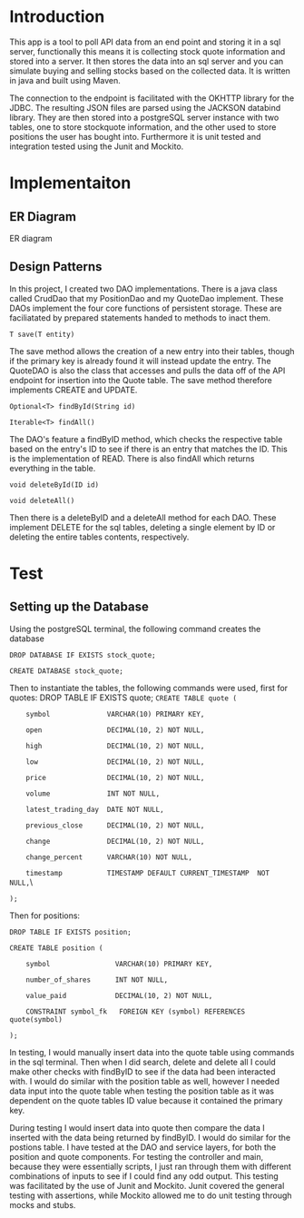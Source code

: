 # Introduction
This app is a tool to poll API data from an end point and storing it in a sql server, functionally this means it is
collecting stock quote information and stored into a server. It then stores the data into an sql server and you can simulate buying and selling stocks based on the collected data.
It is written in java and built using Maven. 

The connection to the endpoint is facilitated with the OKHTTP library for the JDBC. The resulting JSON files
are parsed using the JACKSON databind library. They are then stored into a postgreSQL server instance with two tables, one to store stockquote information,
and the other used to store positions the user has bought into. Furthermore it is unit tested and integration tested using the Junit and Mockito.

# Implementaiton
## ER Diagram
ER diagram

## Design Patterns
In this project, I created two DAO implementations. There is a java class called CrudDao that my PositionDao and my QuoteDao implement.
These DAOs implement the four core functions of persistent storage. These are faciliatated by prepared statements handed to methods to inact them.


`T save(T entity)`

The save method allows the creation of a new entry into their tables, though if the primary key is already found it will instead update the entry.
The QuoteDAO is also the class that accesses and pulls the data off of the API endpoint for insertion into the Quote table.
The save method therefore implements CREATE and UPDATE. 

`Optional<T> findById(String id)`

`Iterable<T> findAll()`

The DAO's feature a findByID method, which checks the respective table based on the entry's 
ID to see if there is an entry that matches the ID. This is the implementation of READ. There is also findAll which returns everything in the table.

`void deleteById(ID id)`

`void deleteAll()`

Then there is a deleteByID and a deleteAll method for each DAO.
These implement DELETE for the sql tables, deleting a single element by ID or deleting the entire tables contents, respectively. 

# Test
## Setting up the Database
Using the postgreSQL terminal, the following command creates the database

`DROP DATABASE IF EXISTS stock_quote;`

`CREATE DATABASE stock_quote;`

Then to instantiate the tables, the following commands were used, first for quotes:
DROP TABLE IF EXISTS quote;
`CREATE TABLE quote (`

`    symbol              VARCHAR(10) PRIMARY KEY,`

`    open                DECIMAL(10, 2) NOT NULL,`

`    high                DECIMAL(10, 2) NOT NULL,`

`    low                 DECIMAL(10, 2) NOT NULL,`

`    price               DECIMAL(10, 2) NOT NULL,`

`    volume              INT NOT NULL,`

`    latest_trading_day  DATE NOT NULL,`

`    previous_close      DECIMAL(10, 2) NOT NULL,`

`    change              DECIMAL(10, 2) NOT NULL,`

`    change_percent      VARCHAR(10) NOT NULL,`

`    timestamp           TIMESTAMP DEFAULT CURRENT_TIMESTAMP  NOT NULL,`\

`);`

Then for positions:

`DROP TABLE IF EXISTS position;`

`CREATE TABLE position (`

`    symbol                VARCHAR(10) PRIMARY KEY,`

`    number_of_shares      INT NOT NULL,`

`    value_paid            DECIMAL(10, 2) NOT NULL,`

`    CONSTRAINT symbol_fk	FOREIGN KEY (symbol) REFERENCES quote(symbol)`

`);`

In testing, I would manually insert data into the quote table using commands in the sql terminal. Then when I did search, delete and delete all I could make other checks
with findByID to see if the data had been interacted with. I would do similar with the position table as well, however I needed data input into the quote table when testing the position table as it was dependent on the quote tables ID value because it contained the primary key. 

During testing I would insert data into quote then compare the data I inserted with the data being returned by findByID. I would do similar for the postions table. I have tested at the DAO and service layers, for both the position and quote components. For testing the controller and main, because they were essentially scripts, I just ran through them with different combinations of inputs to see if I could find any odd output. This testing was facilitated by the use of Junit and Mockito. Junit covered the general testing with assertions, while Mockito allowed me to do unit testing through mocks and stubs.
